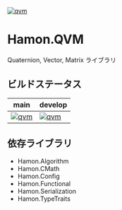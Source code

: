 ﻿[![qvm](https://github.com/shibainuudon/HamonCore/actions/workflows/qvm.yml/badge.svg)](https://github.com/shibainuudon/HamonCore/actions/workflows/qvm.yml)

# Hamon.QVM

Quaternion, Vector, Matrix ライブラリ

## ビルドステータス

| main | develop |
| ---- | ------- |
|[![qvm](https://github.com/shibainuudon/HamonCore/actions/workflows/qvm.yml/badge.svg?branch=main)](https://github.com/shibainuudon/HamonCore/actions/workflows/qvm.yml)|[![qvm](https://github.com/shibainuudon/HamonCore/actions/workflows/qvm.yml/badge.svg?branch=develop)](https://github.com/shibainuudon/HamonCore/actions/workflows/qvm.yml)|

## 依存ライブラリ

* Hamon.Algorithm
* Hamon.CMath
* Hamon.Config
* Hamon.Functional
* Hamon.Serialization
* Hamon.TypeTraits
